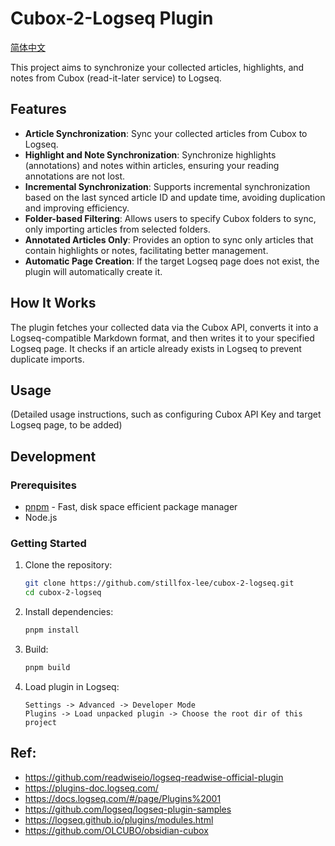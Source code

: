 # Cubox-2-Logseq Plugin

[简体中文](README_zh-CN.md)

This project aims to synchronize your collected articles, highlights, and notes from Cubox (read-it-later service) to Logseq.

## Features

- **Article Synchronization**: Sync your collected articles from Cubox to Logseq.
- **Highlight and Note Synchronization**: Synchronize highlights (annotations) and notes within articles, ensuring your reading annotations are not lost.
- **Incremental Synchronization**: Supports incremental synchronization based on the last synced article ID and update time, avoiding duplication and improving efficiency.
- **Folder-based Filtering**: Allows users to specify Cubox folders to sync, only importing articles from selected folders.
- **Annotated Articles Only**: Provides an option to sync only articles that contain highlights or notes, facilitating better management.
- **Automatic Page Creation**: If the target Logseq page does not exist, the plugin will automatically create it.

## How It Works

The plugin fetches your collected data via the Cubox API, converts it into a Logseq-compatible Markdown format, and then writes it to your specified Logseq page. It checks if an article already exists in Logseq to prevent duplicate imports.

## Usage

(Detailed usage instructions, such as configuring Cubox API Key and target Logseq page, to be added)

## Development

### Prerequisites

- [pnpm](https://pnpm.io/) - Fast, disk space efficient package manager
- Node.js

### Getting Started

1. Clone the repository:
   ```bash
   git clone https://github.com/stillfox-lee/cubox-2-logseq.git
   cd cubox-2-logseq
   ```

2. Install dependencies:
   ```bash
   pnpm install
   ```

3. Build:
   ```bash
   pnpm build
   ```

4. Load plugin in Logseq:
    ```
    Settings -> Advanced -> Developer Mode
    Plugins -> Load unpacked plugin -> Choose the root dir of this project
    ```

## Ref:

- <https://github.com/readwiseio/logseq-readwise-official-plugin>
- <https://plugins-doc.logseq.com/>
- <https://docs.logseq.com/#/page/Plugins%2001>
- <https://github.com/logseq/logseq-plugin-samples>
- <https://logseq.github.io/plugins/modules.html>
- <https://github.com/OLCUBO/obsidian-cubox>

